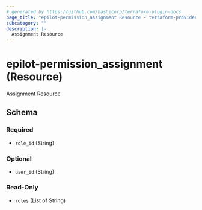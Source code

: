 ```yaml
---
# generated by https://github.com/hashicorp/terraform-plugin-docs
page_title: "epilot-permission_assignment Resource - terraform-provider-epilot-permission"
subcategory: ""
description: |-
  Assignment Resource
---
```


# epilot-permission_assignment (Resource)

Assignment Resource



<!-- schema generated by tfplugindocs -->
## Schema

### Required

- `role_id` (String)

### Optional

- `user_id` (String)

### Read-Only

- `roles` (List of String)


